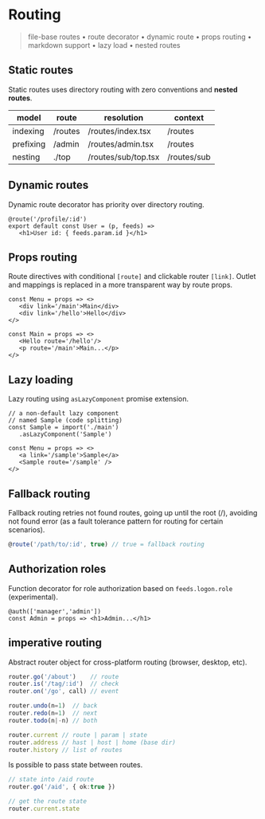 <style>@import url(routing.css);</style>

# Routing

> file-base routes • route decorator • dynamic route • props routing •  markdown support • lazy load • nested routes

## Static routes

Static routes uses directory routing with zero conventions and **nested routes**.

| model     | route   | resolution          | context     |
| --------- | ------- | ------------------- | ----------- |
| indexing  | /routes | /routes/index.tsx   | /routes     |
| prefixing | /admin  | /routes/admin.tsx   | /routes     |
| nesting   | ./top   | /routes/sub/top.tsx | /routes/sub |


## Dynamic routes

Dynamic route decorator has priority over directory routing. 

```tsx
@route('/profile/:id')
export default const User = (p, feeds) =>
   <h1>User id: { feeds.param.id }</h1>
```

## Props routing

<a onclick='goto("review/structure.html#props-routing")'>Route directives</a> with conditional `[route]` and clickable router `[link]`. Outlet and mappings is replaced in a more transparent way by route props.

<aside cols='2'>

```tsx
const Menu = props => <>
   <div link='/main'>Main</div>    
   <div link='/hello'>Hello</div>     
</>
```

```tsx
const Main = props => <>
   <Hello route='/hello'/>         
   <p route='/main'>Main...</p>  
</>
```

</aside>


## Lazy loading

<a onclick='goto("review/structure.html#lazy-loading")'>Lazy routing</a> using `asLazyComponent` promise extension. 

<aside cols='2'>

```tsx
// a non-default lazy component
// named Sample (code splitting)
const Sample = import('./main')
   .asLazyComponent('Sample')
```

```tsx
const Menu = props => <>
   <a link='/sample'>Sample</a>
   <Sample route='/sample' />
</>
```

</aside>

## Fallback routing

Fallback routing retries not found routes, going up until the root (/), avoiding not found error (as a fault tolerance pattern for routing for certain scenarios).

```ts
@route('/path/to/:id', true) // true = fallback routing
```


## Authorization roles

Function decorator for role authorization based on `feeds.logon.role` (experimental).

```tsx
@auth(['manager','admin'])
const Admin = props => <h1>Admin...</h1>
```

## imperative routing

Abstract router object for cross-platform routing (browser, desktop, etc).

<aside cols='2'>

```ts
router.go('/about')    // route
router.is('/tag/:id')  // check
router.on('/go', call) // event
```

```ts
router.undo(n=1)  // back
router.redo(n=1)  // next
router.todo(n|-n) // both
```

</aside>

```ts
router.current // route | param | state
router.address // hast | host | home (base dir)
router.history // list of routes
```

Is possible to pass state between routes.

<aside cols='2'>

```ts
// state into /aid route
router.go('/aid', { ok:true }) 
```

```ts
// get the route state
router.current.state 
```

</aside>